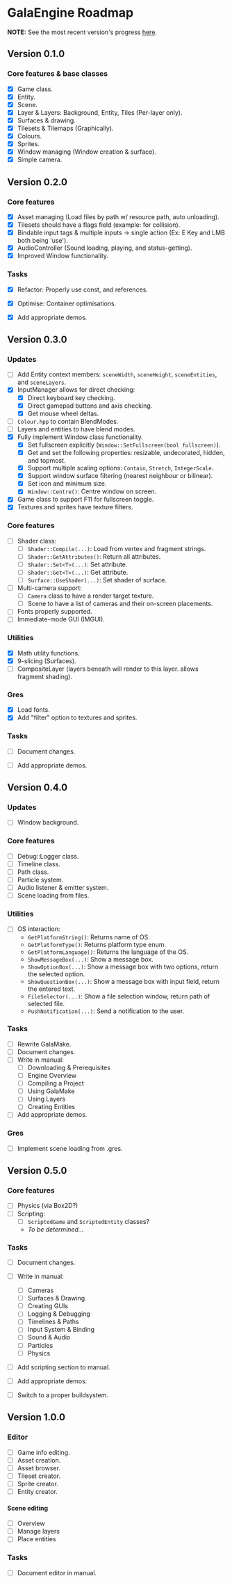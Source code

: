 # GalaEngine Roadmap
**NOTE:** See the most recent version's progress [here](#version-030).

## Version 0.1.0
### Core features & base classes
- [x] Game class.
- [x] Entity.
- [x] Scene.
- [x] Layer & Layers: Background, Entity, Tiles (Per-layer only).
- [x] Surfaces & drawing.
- [x] Tilesets & Tilemaps (Graphically).
- [x] Colours.
- [x] Sprites.
- [x] Window managing (Window creation & surface).
- [x] Simple camera.
			
## Version 0.2.0
### Core features
- [x] Asset managing (Load files by path w/ resource path, auto unloading).
- [x] Tilesets should have a flags field (example: for collision).
- [x] Bindable input tags & multiple inputs -> single action (Ex: E Key and LMB both being 'use').
- [x] AudioController (Sound loading, playing, and status-getting).
- [x] Improved Window functionality.

### Tasks
- [x] Refactor: Properly use const, and references.
- [x] Optimise: Container optimisations.
- [x] Add appropriate demos.


## Version 0.3.0
### Updates
- [ ] Add Entity context members: `sceneWidth`, `sceneHeight`, `sceneEntities`, and `sceneLayers`.
- [x] InputManager allows for direct checking:
  - [x] Direct keyboard key checking.
  - [x] Direct gamepad buttons and axis checking.
  - [x] Get mouse wheel deltas.
- [ ] `Colour.hpp` to contain BlendModes.
- [ ] Layers and entities to have blend modes.
- [x] Fully implement Window class functionality.
  - [x] Set fullscreen explicitly (`Window::SetFullscreen(bool fullscreen)`).
  - [x] Get and set the following properties: resizable, undecorated, hidden, and topmost.
  - [x] Support multiple scaling options: `Contain`, `Stretch`, `IntegerScale`.
  - [x] Support window surface filtering (nearest neighbour or bilinear).
  - [x] Set icon and minimum size.
  - [x] ``Window::Centre()``: Centre window on screen.
- [x] Game class to support F11 for fullscreen toggle.
- [x] Textures and sprites have texture filters.

### Core features
- [ ] Shader class:
  - [ ] ``Shader::Compile(...)``: Load from vertex and fragment strings.
  - [ ] ``Shader::GetAttributes()``: Return all attributes.
  - [ ] ``Shader::Set<T>(...)``: Set attribute.
  - [ ] ``Shader::Get<T>(...)``: Get attribute.
  - [ ] ``Surface::UseShader(...)``: Set shader of surface.
- [ ] Multi-camera support:
  - [ ] `Camera` class to have a render target texture.
  - [ ] Scene to have a list of cameras and their on-screen placements.
- [ ] Fonts properly supported.
- [ ] Immediate-mode GUI (IMGUI).

### Utilities
- [x] Math utility functions. 
- [x] 9-slicing (Surfaces).
- [ ] CompositeLayer (layers beneath will render to this layer. allows fragment shading).

### Gres
- [x] Load fonts.
- [x] Add "filter" option to textures and sprites.

### Tasks
- [ ] Document changes.
- [ ] Add appropriate demos.


## Version 0.4.0
### Updates
- [ ] Window background.

### Core features
- [ ] Debug::Logger class.
- [ ] Timeline class.
- [ ] Path class.
- [ ] Particle system.
- [ ] Audio listener & emitter system.
- [ ] Scene loading from files.

### Utilities
- [ ] OS interaction:
  - `GetPlatformString()`: Returns name of OS.
  - `GetPlatformType()`: Returns platform type enum.
  - `GetPlatformLanguage()`: Returns the language of the OS.
  - `ShowMessageBox(...)`: Show a message box.
  - `ShowOptionBox(...)`: Show a message box with two options, return the selected option.
  - `ShowQuestionBox(...)`: Show a message box with input field, return the entered text.
  - `FileSelector(...)`: Show a file selection window, return path of selected file.
  - `PushNotification(...)`: Send a notification to the user.
  
### Tasks
- [ ] Rewrite GalaMake.
- [ ] Document changes.
- [ ] Write in manual:
  - [ ] Downloading & Prerequisites
  - [ ] Engine Overview
  - [ ] Compiling a Project
  - [ ] Using GalaMake
  - [ ] Using Layers
  - [ ] Creating Entities
- [ ] Add appropriate demos.

### Gres
- [ ] Implement scene loading from .gres.


## Version 0.5.0
### Core features
- [ ] Physics (via Box2D?)
- [ ] Scripting:
  - [ ] ``ScriptedGame`` and ``ScriptedEntity`` classes?
  - *To be determined...*

### Tasks
- [ ] Document changes.
- [ ] Write in manual:
  - [ ] Cameras
  - [ ] Surfaces & Drawing
  - [ ] Creating GUIs
  - [ ] Logging & Debugging
  - [ ] Timelines & Paths
  - [ ] Input System & Binding
  - [ ] Sound & Audio
  - [ ] Particles
  - [ ] Physics
- [ ] Add scripting section to manual.
- [ ] Add appropriate demos.
- [ ] Switch to a proper buildsystem.


## Version 1.0.0
### Editor
- [ ] Game info editing.
- [ ] Asset creation.
- [ ] Asset browser.
- [ ] Tileset creator.
- [ ] Sprite creator.
- [ ] Entity creator.

#### Scene editing
- [ ] Overview
- [ ] Manage layers
- [ ] Place entities

### Tasks
- [ ] Document editor in manual.
